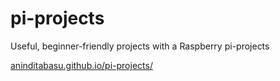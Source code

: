 # pi-projects

Useful, beginner-friendly projects with a Raspberry pi-projects

[aninditabasu.github.io/pi-projects/](aninditabasu.github.io/pi-projects/)